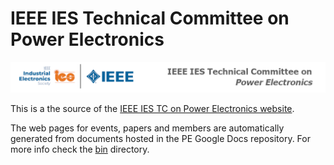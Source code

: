 IEEE IES Technical Committee on Power Electronics
===============

![logo](images/banner.png)

This is a the source of the [IEEE IES TC on Power Electronics website](https://petc.ieee-ies.org).

The web pages for events, papers and members are automatically generated from documents hosted in the PE Google Docs repository. For more info check the [bin](bin/README.md) directory.
